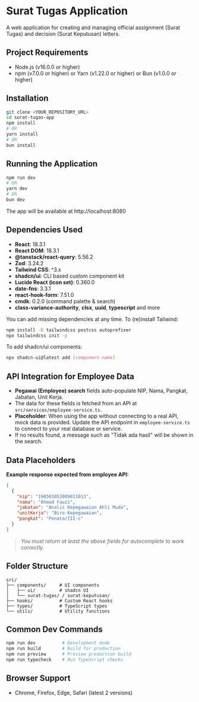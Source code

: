 
# Surat Tugas Application

A web application for creating and managing official assignment (Surat Tugas) and decision (Surat Keputusan) letters.

## Project Requirements

- Node.js (v16.0.0 or higher)
- npm (v7.0.0 or higher) or Yarn (v1.22.0 or higher) or Bun (v1.0.0 or higher)

## Installation

```sh
git clone <YOUR_REPOSITORY_URL>
cd surat-tugas-app
npm install
# OR
yarn install
# OR
bun install
```

## Running the Application

```sh
npm run dev
# OR
yarn dev
# OR
bun dev
```

The app will be available at http://localhost:8080

## Dependencies Used

- **React**: 18.3.1
- **React DOM**: 18.3.1
- **@tanstack/react-query**: 5.56.2
- **Zod**: 3.24.2
- **Tailwind CSS**: ^3.x
- **shadcn/ui**: CLI based custom component kit
- **Lucide React (icon set)**: 0.360.0
- **date-fns**: 3.3.1
- **react-hook-form**: 7.51.0
- **cmdk**: 0.2.0 (command palette & search)
- **class-variance-authority**, **clsx**, **uuid**, **typescript** and more

You can add missing dependencies at any time. To (re)install Tailwind:
```sh
npm install -D tailwindcss postcss autoprefixer
npx tailwindcss init -p
```
To add shadcn/ui components:
```sh
npx shadcn-ui@latest add [component-name]
```

## API Integration for Employee Data

- **Pegawai (Employee) search** fields auto-populate NIP, Nama, Pangkat, Jabatan, Unit Kerja.
- The data for these fields is fetched from an API at `src/services/employee-service.ts`.
- **Placeholder**: When using the app without connecting to a real API, mock data is provided. Update the API endpoint in `employee-service.ts` to connect to your real database or service.
- If no results found, a message such as "Tidak ada hasil" will be shown in the search.

## Data Placeholders

**Example response expected from employee API:**
```json
[
  {
    "nip": "198501052009011013",
    "nama": "Ahmad Fauzi",
    "jabatan": "Analis Kepegawaian Ahli Muda",
    "unitKerja": "Biro Kepegawaian",
    "pangkat": "Penata/III-c"
  }
]
```
> _You must return at least the above fields for autocomplete to work correctly._

## Folder Structure

```
src/
├── components/     # UI components
│   ├── ui/         # shadcn UI
│   └── surat-tugas/ / surat-keputusan/
├── hooks/          # Custom React hooks
├── types/          # TypeScript types
└── utils/          # Utility functions
```

## Common Dev Commands

```sh
npm run dev          # Development mode
npm run build        # Build for production
npm run preview      # Preview production build
npm run typecheck    # Run TypeScript checks
```

## Browser Support

- Chrome, Firefox, Edge, Safari (latest 2 versions)

